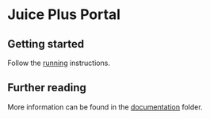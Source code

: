 # Juice Plus Portal

## Getting started

Follow the [running](docs/running.md) instructions.

## Further reading

More information can be found in the [documentation](docs) folder.

